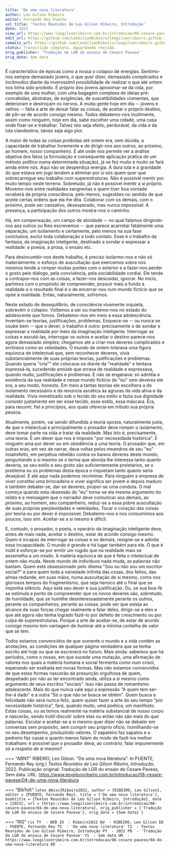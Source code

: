 ```yaml
---
title: 'De uma nova literatura'
author: Leo Gilson Ribeiro
editor: Fernando Rey Puente
vol_title: 'Textos Reunidos de Leo Gilson Ribeiro, Introdução'
date: 2022
view_url: https://www.leogilsonribeiro.com.br/introducao/08-cesare-pavese/04-de-uma-nova-literatura
edit_url: https://github.com/LeoGilsonRibeiro/leogilsonribeiro.github.io/edit/main//docs/markdown/introducao/08-cesare-pavese/04-de-uma-nova-literatura.md
commits_url: https://github.com/LeoGilsonRibeiro/leogilsonribeiro.github.io/commits/main/docs/markdown/introducao/08-cesare-pavese/04-de-uma-nova-literatura.md
status: Transcrição completa. Aguardando revisão.
orig_publisher: 'Tradução de LGR do ensaio de Cesare Pavese'
orig_date: Sem data
---
```


É característico de épocas como a nossa o colapso de energias. Sentimo-nos sempre demasiado jovens, o que quer dizer, demasiado complicados e incômodos diante da inverossímil possibilidade de realizar o que até ontem nos tinha sido proibido. É próprio dos jovens aproximar-se da vida, por exemplo de uma mulher, com uma bagagem complexa de ideias pré-concebidas, abstratas, de exigências, de suscetibilidades ciumentas, que deterioram e destroçam os nervos. A muita gente hoje em dia -- jovens e velhos -- falta a arte de deixar falar as coisas, de aceitar o próprio destino, de pôr-se de acordo consigo mesmo. Todos debatemo-nos inutilmente, assim como ninguém, hoje em dia, sabe escolher uma cidade, uma casa onde fixar-se e trabalhar. Talvez isto seja efeito, perdurável, da vida e da luta clandestina, talvez seja algo pior.

A maior de todas as coisas proibidas até ontem era, sem dúvida, a capacidade de trabalhar livremente e de dirigir-nos aos outros, ao próximo, ao homem, nosso companheiro. E até onde nos permite ver a análise objetiva dos fatos (a formulação e consequente aplicação prática de um método político numa determinada situação), já se fez muito e muito se fará ainda entre nós. Aqui não se desperdiça energia. A dura luta e a gravidade do que estava em jogo tendem a eliminar por si sós quem quer que sobrecarregue seu trabalho com superestruturas. Não é possível mentir por muito tempo neste terreno. Sobretudo, já não é possível mentir a si próprio. Movemo-nos entre realidades sangrentas e quem tiver boa vontade receberá da própria consciência, pelo menos, sugestões no sentido de que aceite certas ordens que ela lhe dita. Colaborar com os demais, com o próximo, pode ser cansativo, desesperado, mas nunca impossível. A presença, a participação dos outros mostra-nos o caminho.

Há, em compensação, um campo de atividade -- no qual falamos dirigindo-nos aos outros ou lhes escrevemos -- que parece acarretar fatalmente uma separação, um isolamento e certamente, pelo menos na sua fase conclusiva, exclui toda colaboração e todo contato. Esse é o trabalho da fantasia, da imaginação inteligente, destinado a sondar e expressar a realidade: a poesia, a prosa, o ensaio etc.

Para desincumbir-nos deste trabalho, é preciso isolarmo-nos e não só materialmente: o esforço de auscultação que exercemos sobre nós mesmos tende a romper muitas pontes com o exterior e a fazer-nos perder o gosto pelo diálogo, pela convivência, pela sociabilidade cordial. Ele tende a contrapor-nos com as coisas, a fazer-nos descuidar, ignorar. No início, partimos com o propósito de compreender, possuir mais a fundo a realidade e o resultado final é o de encerrar-nos num mundo fictício que se opõe à realidade. Então, naturalmente, sofremos.

Neste estado de desequilíbrio, de consciência vivamente inquieta, sobrevém o colapso. Voltamos a ser ou mantemo-nos no estado do adolescente que fomos. Debatemo-nos em meio a essa adolescência. Inventam-se teorias, justificações, problemas. Esquece-se -- ou nunca se soube bem -- que o dever, o trabalho é outro: precisamente o de sondar e expressar a realidade por meio da imaginação inteligente. Interrogar as coisas e escutá-las, interrogar os outros e aceitar o destino parece-nos agora demasiado simples; chegamos até a criar-nos deveres complicados e errôneos como as veleidades. O mundo de ontem tolerava uma figura equívoca de intelectual que, sem reconhecer deveres, vivia substancialmente de suas próprias teorias, justificações e problemas. Quando queria "cria"\" ele colocava-se diante da "realidade" e tentava expressá-la, sucedendo amiúde que errava de realidade e expressava, quando muito, justificações e problemas. E não se enganava: só admitia a existência da sua realidade e nesse mundo fictício do "eu" sem deveres ele era, a seu modo, honesto. Em meio a tantas teorias ele escolhera a do isolamento necessário e da renúncia ascética às agruras da vida ativa e da realidade. Vivia mimetizado sob o tecido do seu estilo e fazia sua dignidade consistir justamente em ser esse tecido, esse estilo, essa máscara. Era, para resumir, fiel a princípios, aos quais oferecia em tributo sua própria pessoa.

Atualmente, porém, vai sendo difundida a teoria oposta, naturalmente justa, de que o intelectual e principalmente o prosador deve romper o isolamento, deve tomar parte na vida e tratar da realidade. Mas isto é, precisamente, uma teoria. É um dever que nos é imposto "por necessidade histórica". E ninguém ama por dever ou em obediência a uma teoria. O prosador que, em outras eras, em vez de narrar, dava voltas pelos meandros de seu "eu" insatisfeito, em perpétua rebelião contra os baixos deveres deste mundo, perguntando a si mesmo se o terma que aborda lhe interessa tanto quanto deveria, se seu estilo e seu gosto são suficientemente proletários, se o problema ou os problemas desta época o inquietam tanto quanto seria desejável. E até aqui nada podemos recriminar. Para ninguém a empresa de viver constitui uma brincadeira e viver significa ser jovem e depois maduro e também debater-se, dar-se deveres, propor-se uma conduta. O mal começa quando esta obsessão do "eu" torna-se ela mesma argumento do relato e a mensagem que o narrador deve comunicar aos demais, ao próximo, ao homem, seu companheiro, reduz-se a essa pobre auscultação de suas próprias perplexidades e veleidades. Tocar o coração das coisas por teoria ou por dever é impossível. Debatemo-nos e nos consumimos aos poucos, isso sim. Aceitar-se a si mesmo é difícil.

E, contudo, o prosador, o poeta, o operário da imaginação inteligente deve, antes de mais nada, aceitar o destino, estar de acordo consigo mesmo. Quem é incapaz de interrogar as coisas e os demais, resigne-se e admita essa incapacidade. O mundo é grande e há lugar também para ele. O que é inútil é esforçar-se por emitir um rugido que na realidade mais se assemelha a um miado. A matéria equívoca de que é feita o intelectual de ontem não muda. Neste mundo de indivíduos nada muda, as palavras não bastam. Quem está obsessionado pelo dilema "Sou ou não sou um escritor social?" e para quem toda a variedade infinita das cosas, dos feitos, das almas redunde, em suas mãos, numa auscultação de si mesmo, como nos gloriosos tempos do fragmentismo, que seja heroico até o final que se imponha silêncio. Aqui está seu dever e sua justificação. Ou, se sua boa-fé se estimula a ponto de compreender que os novos deveres são, sobretudo, de humildade, que se humilhe desinteressadamente perante os outros, perante os companheiros, perante as coisas: pode ser que esteja ao alcance de suas forças chegar realmente a falar deles, dirigir-se a eles e que até agora não tenha logrado fazê-lo por defeito de crescimento ou por culpa de superestruturas. Porque a arte de aceitar-se, de estar de acordo consigo mesmo tem vantagem de iluminar até a mínima centelha de valor que se tem.

Todos estamos convencidos de que somente o mundo e a vida contêm as anotações, as condições de qualquer página verdadeira que se tenha escrito até hoje ou que se escreverá no futuro. Mais ainda: sabemos que há períodos, como o nosso, em que sucede uma mutação, uma afirmação de valores nos quais a matéria humana e social fermenta como num crisol, esperando ser exaltada em novas formas. Mas não estamos convencidos de que estas formas nascerão da presunção orgulhosa de quem, despeitado por não as ter encontrado ainda, utiliza a si mesmo como argumento de seus escritos "sociais". Isso não passa de romantismo adolescente. Mais do que nunca vale aqui a expressão "A quem tem ser-lhe-á dado" e a outra "Só o que não se busca se obtém". Quem busca a felicidade não será nunca feliz, quem quiser fazer a arte do seu tempo "por necessidade histórica", fará, quando muito, uma poética, um manifesto. Estas coisas, ou as temos realmente na matéria substancial de nosso corpo e nascerão, sendo inútil discutir sobre elas ou então não são mais do que palavras. Escutar e aceitar-se a si mesmo quer dizer não se debater em conversas sem propósito, sem cumprir seu próprio ofício, humilhando-se no seu desempenho, produzindo valores. O sapateiro faz sapatos e o pedreiro faz casas e quanto menos falam do modo de fazê-los melhor trabalham: é possível que o prosador deva, ao contrário, falar impunemente só a respeito de si mesmo?


=== "ABNT"
    RIBEIRO, Leo Gilson. "De uma nova literatura". In PUENTE, Fernando Rey (org.) <em>Textos Reunidos de Leo Gilson Ribeiro, Introdução</em>, 2022. Publicação original: Tradução de LGR do ensaio de Cesare Pavese, Sem data. URL: <a href="stable_url">https://www.leogilsonribeiro.com.br/introducao/08-cesare-pavese/04-de-uma-nova-literatura</a>

=== "BibTeX"
    ```latex
    @misc{Ribeiro2022,
    author = {RIBEIRO, Leo Gilson},
    editor = {PUENTE, Fernando Rey},
    title = {'De uma nova literatura'},
    booktitle = {Textos Reunidos de Leo Gilson Ribeiro, Introdução},
    date = {2022},
    url = {https://www.leogilsonribeiro.com.br/introducao/08-cesare-pavese/04-de-uma-nova-literatura},
    orig_publisher = {'Tradução de LGR do ensaio de Cesare Pavese'},
    orig_date = {Sem data}
    }
    ```

=== "RIS"
    ```ris
    TY  - WEB
    ID  - Ribeiro2022
    AU  - RIBEIRO, Leo Gilson
    ED  - PUENTE, Fernando Rey
    TI  - 'De uma nova literatura'
    T2  - Textos Reunidos de Leo Gilson Ribeiro, Introdução
    PY  - 2022
    PB  - 'Tradução de LGR do ensaio de Cesare Pavese'
    Y1  - Sem data
    UR  - https://www.leogilsonribeiro.com.br/introducao/08-cesare-pavese/04-de-uma-nova-literatura
    ER  - 
    ```
